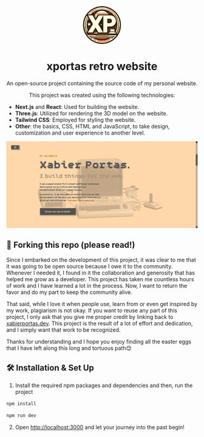<div align="center">
  <img alt="Logo" src="public/images/xportas-logo.webp" width="100" />
</div>
<h1 align="center">
  xportas retro website
</h1>
<p align="center">
  An open-source project containing the source code of my personal website.
</p>
<p align="center">
  This project was created using the following technologies:
  <ul>
    <li><strong>Next.js</strong> and <strong>React</strong>: Used for building the website.</li>
    <li><strong>Three.js</strong>: Utilized for rendering the 3D model on the website.</li>
    <li><strong>Tailwind CSS</strong>: Employed for styling the website.</li>
    <li><strong>Other</strong>: the basics, CSS, HTML and JavaScript, to take design, customization and user experience to another level.
  </ul>
</p>

![demo](public/images/screenshot-xportas-retro-website.png)

## 🚨 Forking this repo (please read!)

Since I embarked on the development of this project, it was clear to me that it was going to be open source because I owe it to the community. Whenever I needed it, I found in it the collaboration and generosity that has helped me grow as a developer. This project has taken me countless hours of work and I have learned a lot in the process. Now, I want to return the favor and do my part to keep the community alive.

That said, while I love it when people use, learn from or even get inspired by my work, plagiarism is not okay. If you want to reuse any part of this project, I only ask that you give me proper credit by linking back to [xabierportas.dev](https://xabierportas.dev). This project is the result of a lot of effort and dedication, and I simply want that work to be recognized.

Thanks for understanding and I hope you enjoy finding all the easter eggs that I have left along this long and tortuous path😊

## 🛠 Installation & Set Up

1. Install the required npm packages and dependencies and then, run the project

```bash
npm install

```

```bash
npm run dev

```
2. Open [http://localhost:3000](http://localhost:3000) and let your journey into the past begin!